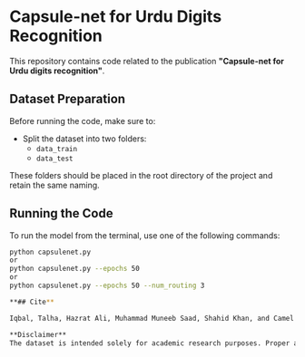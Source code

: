 # Capsule-net for Urdu Digits Recognition

This repository contains code related to the publication **"Capsule-net for Urdu digits recognition"**.

## Dataset Preparation

Before running the code, make sure to:

- Split the dataset into two folders:
  - `data_train`
  - `data_test`

These folders should be placed in the root directory of the project and retain the same naming.

## Running the Code

To run the model from the terminal, use one of the following commands:

```bash
python capsulenet.py
or
python capsulenet.py --epochs 50
or
python capsulenet.py --epochs 50 --num_routing 3

**## Cite**

Iqbal, Talha, Hazrat Ali, Muhammad Muneeb Saad, Shahid Khan, and Camel Tanougast. "Capsule-net for Urdu digits recognition." In 2019 10th IEEE International Conference on Intelligent Data Acquisition and Advanced Computing Systems: Technology and Applications (IDAACS), vol. 1, pp. 495-499. IEEE, 2019.

**Disclaimer**
The dataset is intended solely for academic research purposes. Proper acknowledgement of the authors is required if the dataset is used in any work or publication.
